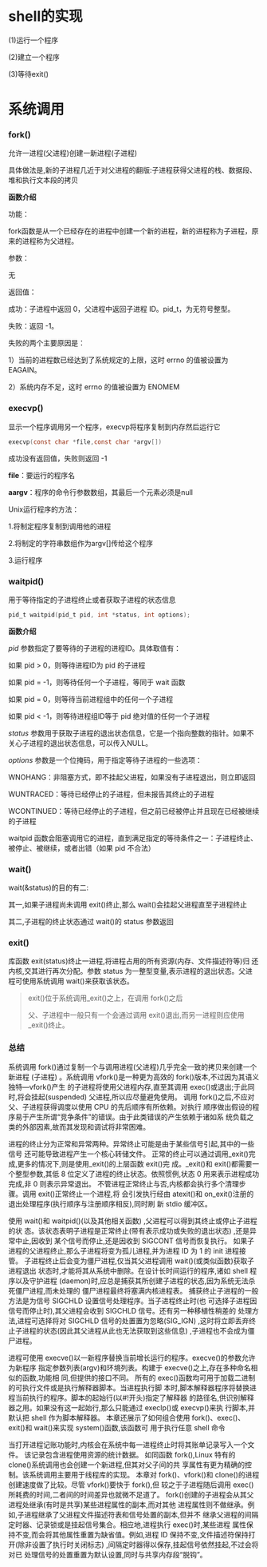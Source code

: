 # shell的实现

(1)运行一个程序

(2)建立一个程序

(3)等待exit()



# 系统调用

### fork()
允许一进程(父进程)创建一新进程(子进程)

具体做法是,新的子进程几近于对父进程的翻版:子进程获得父进程的栈、数据段、堆和执行文本段的拷贝

**函数介绍**

功能：

fork函数是从一个已经存在的进程中创建一个新的进程，新的进程称为子进程，原来的进程称为父进程。

参数：

无

返回值：

成功：子进程中返回 0，父进程中返回子进程 ID。pid_t，为无符号整型。

失败：返回 -1。

失败的两个主要原因是：

1）当前的进程数已经达到了系统规定的上限，这时 errno 的值被设置为 EAGAIN。

2）系统内存不足，这时 errno 的值被设置为 ENOMEM

### execvp() 

显示一个程序调用另一个程序，execvp将程序复制到内存然后运行它

```c
execvp(const char *file,const char *argv[])
```

成功没有返回值，失败则返回 -1

**file**：要运行的程序名

**aargv**：程序的命令行参数数组，其最后一个元素必须是null 

Unix运行程序的方法：

1.将制定程序复制到调用他的进程

2.将制定的字符串数组作为argv[]传给这个程序

3.运行程序



### waitpid()

用于等待指定的子进程终止或者获取子进程的状态信息
```c
pid_t waitpid(pid_t pid, int *status, int options);
```

**函数介绍**

*pid* 参数指定了要等待的子进程的进程ID。具体取值有：

如果 pid  > 0，则等待进程ID为 pid 的子进程

如果 pid  = -1，则等待任何一个子进程，等同于 wait 函数

如果 pid  = 0，则等待当前进程组中的任何一个子进程

如果 pid  < -1，则等待进程组ID等于 pid 绝对值的任何一个子进程

*status* 参数用于获取子进程的退出状态信息，它是一个指向整数的指针。如果不关心子进程的退出状态信息，可以传入NULL。

*options* 参数是一个位掩码，用于指定等待子进程的一些选项：

WNOHANG：非阻塞方式，即不挂起父进程，如果没有子进程退出，则立即返回

WUNTRACED：等待已经停止的子进程，但未报告其终止的子进程

WCONTINUED：等待已经停止的子进程，但之前已经被停止并且现在已经被继续的子进程

waitpid 函数会阻塞调用它的进程，直到满足指定的等待条件之一：子进程终止、被停止、被继续，或者出错（如果 pid 不合法）

### wait()

wait(&status)的目的有二:

其一,如果子进程尚未调用 exit()终止,那么 wait()会挂起父进程直至子进程终止

其二,子进程的终止状态通过 wait()的 status 参数返回

### exit()

库函数 exit(status)终止一进程,将进程占用的所有资源(内存、文件描述符等)归
还内核,交其进行再次分配。参数 status 为一整型变量,表示进程的退出状态。父进
程可使用系统调用 wait()来获取该状态。

>exit()位于系统调用_exit()之上，在调用 fork()之后
>
>父、子进程中一般只有一个会通过调用 exit()退出,而另一进程则应使用_exit()终止。




### 总结

系统调用 fork()通过复制一个与调用进程(父进程)几乎完全一致的拷贝来创建一个新进程
(子进程)
 。系统调用 vfork()是一种更为高效的 fork()版本,不过因为其语义独特—vfork()产生
的子进程将使用父进程内存,直至其调用 exec()或退出;于此同时,将会挂起(suspended)
父进程,所以应尽量避免使用。
调用 fork()之后,不应对父、子进程获得调度以使用 CPU 的先后顺序有所依赖。对执行
顺序做出假设的程序易于产生所谓“竞争条件”的错误。由于此类错误的产生依赖于诸如系
统负载之类的外部因素,故而其发现和调试将非常困难。

进程的终止分为正常和异常两种。异常终止可能是由于某些信号引起,其中的一些信号
还可能导致进程产生一个核心转储文件。
正常的终止可以通过调用_exit()完成,更多的情况下,则是使用_exit()的上层函数 exit()完
成。_exit()和 exit()都需要一个整型参数,其低 8 位定义了进程的终止状态。依照惯例,状态 0
用来表示进程成功完成,非 0 则表示异常退出。
不管进程正常终止与否,内核都会执行多个清理步骤。调用 exit()正常终止一个进程,将
会引发执行经由 atexit()和 on_exit()注册的退出处理程序(执行顺序与注册顺序相反),同时刷
新 stdio 缓冲区。

使用 wait()和 waitpid()(以及其他相关函数)
 ,父进程可以得到其终止或停止子进程的状
态。该状态表明子进程是正常终止(带有表示成功或失败的退出状态)
 ,还是异常中止,因收到
某个信号而停止,还是因收到 SIGCONT 信号而恢复执行。
如果子进程的父进程终止,那么子进程将变为孤儿进程,并为进程 ID 为 1 的 init 进程接管。
子进程终止后会变为僵尸进程,仅当其父进程调用 wait()(或类似函数)获取子进程退出
状态时,才能将其从系统中删除。在设计长时间运行的程序,诸如 shell 程序以及守护进程
(daemon)时,应总是捕获其所创建子进程的状态,因为系统无法杀死僵尸进程,而未处理的
僵尸进程最终将塞满内核进程表。
捕获终止子进程的一般方法是为信号 SIGCHLD 设置信号处理程序。当子进程终止时(也
可选择子进程因信号而停止时),其父进程会收到 SIGCHLD 信号。还有另一种移植性稍差的
处理方法,进程可选择将对 SIGCHLD 信号的处置置为忽略(SIG_IGN)
 ,这时将立即丢弃终
止子进程的状态(因此其父进程从此也无法获取到这些信息)
 ,子进程也不会成为僵尸进程。

 进程可使用 execve()以一新程序替换当前增长运行的程序。execve()的参数允许为新程序
指定参数列表(argv)和环境列表。构建于 execve()之上,存在多种命名相似的函数,功能相
同,但提供的接口不同。
所有的 exec()函数均可用于加载二进制的可执行文件或是执行解释器脚本。当进程执行脚
本时,脚本解释器程序将替换进程当前执行的程序。脚本的起始行(以#!开头)指定了解释器
的路径名,供识别解释器之用。如果没有这一起始行,那么只能通过 execlp()或 execvp()来执
行脚本,并默认把 shell 作为脚本解释器。
本章还展示了如何组合使用 fork()、exec()、exit()和 wait()来实现 system()函数,该函数可
用于执行任意 shell 命令

当打开进程记账功能时,内核会在系统中每一进程终止时将其账单记录写入一个文件。
该记录包含进程使用资源的统计数据。
如同函数 fork(),Linux 特有的 clone()系统调用也会创建一个新进程,但其对父子间的共
享属性有更为精确的控制。该系统调用主要用于线程库的实现。
本章对 fork()、vfork()和 clone()的进程创建速度做了比较。尽管 vfork()要快于 fork(),但
较之于子进程随后调用 exec()所耗费的时间,二者间的时间差异也就微不足道了。
fork()创建的子进程会从其父进程处继承(有时是共享)某些进程属性的副本,而对其他
进程属性则不做继承。例如,子进程继承了父进程文件描述符表和信号处置的副本,但并不
继承父进程的间隔定时器、记录锁或是挂起信号集合。相应地,进程执行 exec()时,某些进程
属性保持不变,而会将其他属性重置为缺省值。例如,进程 ID 保持不变,文件描述符保持打
开(除非设置了执行时关闭标志)
 ,间隔定时器得以保存,挂起信号依然挂起,不过会将对已
处理信号的处置重置为默认设置,同时与共享内存段“脱钩”。